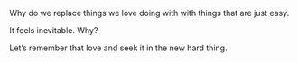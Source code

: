 Why do we replace things we love doing with with things that are just easy.

It feels inevitable. Why?

Let’s remember that love and seek it in the new hard thing.